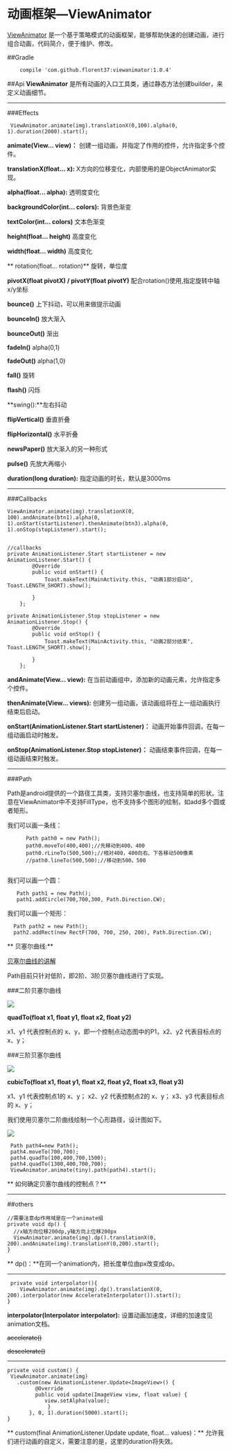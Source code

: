 # 动画框架—ViewAnimator

[ViewAnimator](https://github.com/florent37/ViewAnimator) 是一个基于策略模式的动画框架，能够帮助快速的创建动画，进行组合动画，代码简介，便于维护、修改。

##Gradle
```
    compile 'com.github.florent37:viewanimator:1.0.4'
```

##Api
**ViewAnimator** 是所有动画的入口工具类，通过静态方法创建builder，来定义动画细节。


---
###Effects

```
 ViewAnimator.animate(img).translationX(0,100).alpha(0, 1).duration(2000).start();
```

**animate(View... view)：** 创建一组动画，并指定了作用的控件，允许指定多个控件。

**translationX(float... x):** X方向的位移变化，内部使用的是ObjectAnimator实现。

**alpha(float... alpha):** 透明度变化

**backgroundColor(int... colors):** 背景色渐变

**textColor(int... colors)** 文本色渐变

**height(float... height)** 高度变化

**width(float... width)** 高度变化

** rotation(float... rotation)** 旋转，单位度

**pivotX(float pivotX) / pivotY(float pivotY)**  配合rotation()使用,指定旋转中轴x/y坐标

**bounce()** 上下抖动，可以用来做提示动画

**bounceIn()** 放大渐入

**bounceOut()** 渐出

**fadeIn()** alpha(0,1)

**fadeOut()** alpha(1,0)

**fall()** 旋转

**flash()** 闪烁

**swing():**左右抖动

**flipVertical()** 垂直折叠

**flipHorizontal()** 水平折叠

**newsPaper()** 放大渐入的另一种形式

**pulse()** 先放大再缩小

**duration(long duration):** 指定动画的时长，默认是3000ms

---

###Callbacks

```
ViewAnimator.animate(img).translationX(0, 100).andAnimate(btn1).alpha(0, 1).onStart(startListener).thenAnimate(btn3).alpha(0, 1).onStop(stopListener).start();


//callbacks
private AnimationListener.Start startListener = new AnimationListener.Start() {
        @Override
        public void onStart() {
            Toast.makeText(MainActivity.this, "动画1部分启动", Toast.LENGTH_SHORT).show();

        }
    };

private AnimationListener.Stop stopListener = new AnimationListener.Stop() {
        @Override
        public void onStop() {
            Toast.makeText(MainActivity.this, "动画2部分结束", Toast.LENGTH_SHORT).show();

        }
    };

```

**andAnimate(View... view):** 在当前动画组中，添加新的动画元素，允许指定多个控件。

**thenAnimate(View... views):** 创建另一组动画，该动画组将在上一组动画执行结束后启动。

**onStart(AnimationListener.Start startListener)：**
  动画开始事件回调，在每一组动画启动时触发。
  
**onStop(AnimationListener.Stop stopListener)：**
  动画结束事件回调，在每一组动画结束时触发。
  
 ---
 
  ###Path
 
   Path是android提供的一个路径工具类，支持贝塞尔曲线，也支持简单的形状。注意在ViewAnimator中不支持FillType，也不支持多个图形的绘制，如add多个圆或者矩形。
  
  我们可以画一条线：
  ```
        Path path0 = new Path();
        path0.moveTo(400,400);//先移动到400，400
        path0.rLineTo(500,500);//相对400，400向右、下各移动500像素
        //path0.lineTo(500,500);//移动到500，500
        
  ```
  
  我们可以画一个圆：
 
 ```
    Path path1 = new Path();
    path1.addCircle(700,700,300, Path.Direction.CW);
 ```
 我们可以画一个矩形：
 
 ```
   Path path2 = new Path();
   path2.addRect(new RectF(700, 700, 250, 200), Path.Direction.CW);
 ```
** 贝塞尔曲线:**
 
 [贝塞尔曲线的讲解](http://blog.csdn.net/tianjian4592/article/details/46955833)
 
 Path目前只针对低阶，即2阶、3阶贝塞尔曲线进行了实现。
 
 ###二阶贝塞尔曲线
 
 ![](https://doulala1986.gitbooks.io/doulala-android-tech/content/root/3.UI%E5%8F%8AView/20150719190450255.gif)
 
 
**quadTo(float x1, float y1, float x2, float y2)**

x1、y1 代表控制点的 x、y，即一个控制点动态图中的P1，x2、y2 代表目标点的 x、y；
 
 
 ###三阶贝塞尔曲线
 
 ![](https://doulala1986.gitbooks.io/doulala-android-tech/content/root/3.UI%E5%8F%8AView/20150719190508446.gif)

**cubicTo(float x1, float y1, float x2, float y2, float x3, float y3)**

x1、y1 代表控制点1的 x、y；
x2、y2 代表控制点2的 x、y；
x3、y3 代表目标点的 x、y；
 
 我们使用贝塞尔二阶曲线绘制一个心形路径，设计图如下。
 
 ![](https://doulala1986.gitbooks.io/doulala-android-tech/content/root/3.UI%E5%8F%8AView/7D9C0411-1FBB-44EE-A1C6-FF0788C19DA2.png)
 
 
 ```
  Path path4=new Path();
  path4.moveTo(700,700);
  path4.quadTo(100,400,700,1500);
  path4.quadTo(1300,400,700,700);
  ViewAnimator.animate(tiny).path(path4).start();
 
 ```
 
** 如何确定贝塞尔曲线的控制点？**
 
 
 
 
 
  ---
  
 ##others
 
 
 ```
//需要注意dp作用域是在一个animate组
private void dp() {
   //x轴方向位移200dp,y轴方向上位移200px
   ViewAnimator.animate(img).dp().translationX(0, 200).andAnimate(img).translationY(0,200).start();
}

 ```
** dp()：**在同一个animation内，把长度单位由px改变成dp。
 
 
---
 ```
  private void interpolator(){
     ViewAnimator.animate(img).dp().translationX(0, 200).interpolator(new AccelerateInterpolator()).start();
 }
 ```
 



**interpolator(Interpolator interpolator):** 设置动画加速度，详细的加速度见animation文档。
 
~~accelerate()~~
 
~~descelerate()~~
 
 
 ---
 ```
private void custom() {
  ViewAnimator.animate(img)
    .custom(new AnimationListener.Update<ImageView>() {
          @Override
          public void update(ImageView view, float value) {
             view.setAlpha(value);
              }
        }, 0, 1).duration(5000).start();
}
 ```
 
** custom(final AnimationListener.Update update, float... values)：** 允许我们进行动画的自定义，需要注意的是，这里的duration将失效。
 
 
